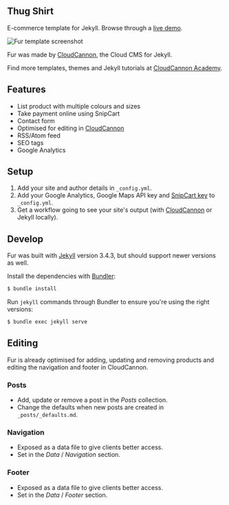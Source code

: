 ## Thug Shirt

E-commerce template for Jekyll. Browse through a [live demo](https://turquoise-rook.cloudvent.net).

![Fur template screenshot](images/_screenshot.png)

Fur was made by [CloudCannon](http://cloudcannon.com/), the Cloud CMS for Jekyll.

Find more templates, themes and Jekyll tutorials at [CloudCannon Academy](https://learn.cloudcannon.com/).

## Features

* List product with multiple colours and sizes
* Take payment online using SnipCart
* Contact form
* Optimised for editing in [CloudCannon](http://cloudcannon.com/)
* RSS/Atom feed
* SEO tags
* Google Analytics

## Setup

1. Add your site and author details in `_config.yml`.
2. Add your Google Analytics, Google Maps API key and [SnipCart key](https://snipcart.com/) to `_config.yml`.
3. Get a workflow going to see your site's output (with [CloudCannon](https://app.cloudcannon.com/) or Jekyll locally).

## Develop

Fur was built with [Jekyll](http://jekyllrb.com/) version 3.4.3, but should support newer versions as well.

Install the dependencies with [Bundler](http://bundler.io/):

~~~bash
$ bundle install
~~~

Run `jekyll` commands through Bundler to ensure you're using the right versions:

~~~bash
$ bundle exec jekyll serve
~~~

## Editing

Fur is already optimised for adding, updating and removing products and editing the navigation and footer in CloudCannon.

### Posts

* Add, update or remove a post in the *Posts* collection.
* Change the defaults when new posts are created in `_posts/_defaults.md`.

### Navigation

* Exposed as a data file to give clients better access.
* Set in the *Data* / *Navigation* section.

### Footer

* Exposed as a data file to give clients better access.
* Set in the *Data* / *Footer* section.
